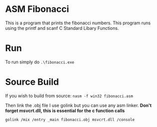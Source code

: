 # ASM Fibonacci
This is a program that prints the fibonacci numbers.
This program runs using the printf and scanf C Standard Libary Functions.

# Run
To run simply do ```.\fibonacci.exe```
# Source Build
If you wish to build from source:
```nasm -f win32 fibonacci.asm```

Then link the .obj file I use golink but you can use any asm linker. **Don't forget msvcrt.dll, this is essential for the c function calls**

```golink /mix /entry _main fibonacci.obj msvcrt.dll /console```
